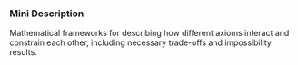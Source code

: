 ### Mini Description

Mathematical frameworks for describing how different axioms interact and constrain each other, including necessary trade-offs and impossibility results.
